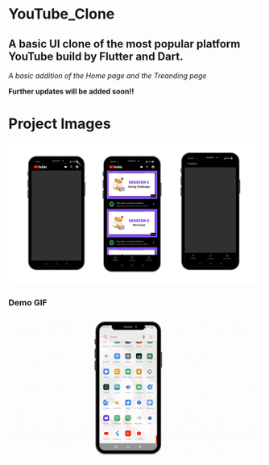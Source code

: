 # YouTube_Clone
 ## A basic UI clone of the most popular platform YouTube build by Flutter and Dart.

 *A basic addition of the Home page and the Treanding page*

 **Further updates will be added soon!!**

# Project Images

![](1.jpg)
### Demo GIF
![](YT_Clone.gif)